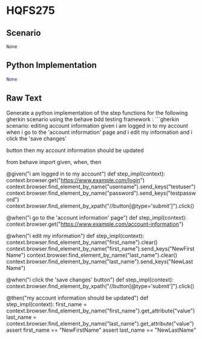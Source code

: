 # HQFS275
## Scenario
```gherkin
None
```


## Python Implementation
```python
None
```


## Raw Text
Generate a python implementation of the step functions for the following gherkin scenario using the behave bdd testing framework : ```gherkin scenario: editing account information given i am logged in to my account when i go to the 'account information' page and i edit my information and i click the 'save changes'

button then my account information should be updated

from behave import given, when, then

@given("i am logged in to my account")
def step_impl(context):
    context.browser.get("https://www.example.com/login")
    context.browser.find_element_by_name("username").send_keys("testuser")
    context.browser.find_element_by_name("password").send_keys("testpassword")
    context.browser.find_element_by_xpath("//button[@type='submit']").click()

@when("i go to the 'account information' page")
def step_impl(context):
    context.browser.get("https://www.example.com/account-information")

@when("i edit my information")
def step_impl(context):
    context.browser.find_element_by_name("first_name").clear()
    context.browser.find_element_by_name("first_name").send_keys("NewFirstName")
    context.browser.find_element_by_name("last_name").clear()
    context.browser.find_element_by_name("last_name").send_keys("NewLastName")

@when("i click the 'save changes' button")
def step_impl(context):
    context.browser.find_element_by_xpath("//button[@type='submit']").click()

@then("my account information should be updated")
def step_impl(context):
    first_name = context.browser.find_element_by_name("first_name").get_attribute("value")
    last_name = context.browser.find_element_by_name("last_name").get_attribute("value")
    assert first_name == "NewFirstName"
    assert last_name == "NewLastName"
